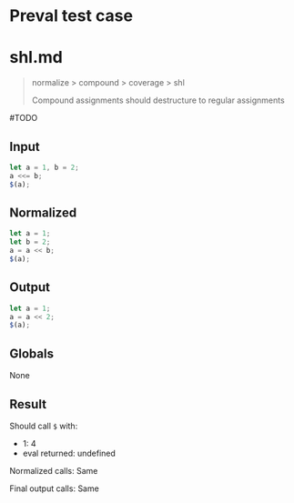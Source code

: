 # Preval test case

# shl.md

> normalize > compound > coverage > shl
>
> Compound assignments should destructure to regular assignments

#TODO

## Input

`````js filename=intro
let a = 1, b = 2;
a <<= b;
$(a);
`````

## Normalized

`````js filename=intro
let a = 1;
let b = 2;
a = a << b;
$(a);
`````

## Output

`````js filename=intro
let a = 1;
a = a << 2;
$(a);
`````

## Globals

None

## Result

Should call `$` with:
 - 1: 4
 - eval returned: undefined

Normalized calls: Same

Final output calls: Same
